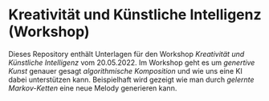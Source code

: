 # Kreativität und Künstliche Intelligenz (Workshop)

Dieses Repository enthält Unterlagen für den Workshop *Kreativität und Künstliche Intelligenz* vom 20.05.2022.
Im Workshop geht es um *genertive Kunst* genauer gesagt *algorithmische Komposition* und wie uns eine KI dabei unterstützen kann.
Beispielhaft wird gezeigt wie man durch *gelernte* *Markov-Ketten* eine neue Melody generieren kann.

